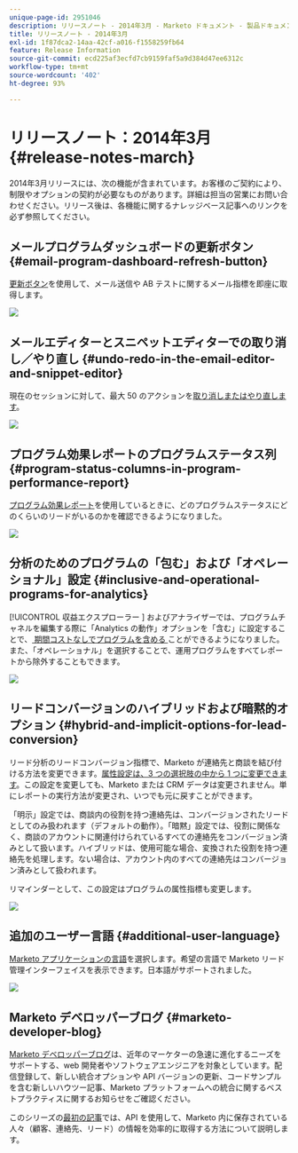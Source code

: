 ```yaml
---
unique-page-id: 2951046
description: リリースノート - 2014年3月 - Marketo ドキュメント - 製品ドキュメント
title: リリースノート - 2014年3月
exl-id: 1f87dca2-14aa-42cf-a016-f1558259fb64
feature: Release Information
source-git-commit: ecd225af3ecfd7cb9159faf5a9d384d47ee6312c
workflow-type: tm+mt
source-wordcount: '402'
ht-degree: 93%

---
```


# リリースノート：2014年3月 {#release-notes-march}

2014年3月リリースには、次の機能が含まれています。お客様のご契約により、制限やオプションの契約が必要なものがあります。詳細は担当の営業にお問い合わせください。リリース後は、各機能に関するナレッジベース記事へのリンクを必ず参照してください。

## メールプログラムダッシュボードの更新ボタン {#email-program-dashboard-refresh-button}

[更新ボタン](/help/marketo/product-docs/email-marketing/email-programs/email-program-data/use-the-email-program-dashboard.md)を使用して、メール送信や AB テストに関するメール指標を即座に取得します。

![](assets/image2014-9-22-11-3a35-3a15.png)

## メールエディターとスニペットエディターでの取り消し／やり直し {#undo-redo-in-the-email-editor-and-snippet-editor}

現在のセッションに対して、最大 50 のアクションを[取り消しまたはやり直します](/help/marketo/product-docs/email-marketing/general/email-editor-2/edit-elements-in-an-email.md)。

![](assets/image2014-9-22-11-3a35-3a40.png)

## プログラム効果レポートのプログラムステータス列 {#program-status-columns-in-program-performance-report}

[プログラム効果レポート](/help/marketo/product-docs/core-marketo-concepts/programs/program-performance-report/add-program-status-columns-to-a-program-report.md)を使用しているときに、どのプログラムステータスにどのくらいのリードがいるのかを確認できるようになりました。

![](assets/image2014-9-22-11-3a36-3a13.png)

## 分析のためのプログラムの「包む」および「オペレーショナル」設定 {#inclusive-and-operational-programs-for-analytics}

[!UICONTROL  収益エクスプローラー ] およびアナライザーでは、プログラムチャネルを編集する際に「Analytics の動作」オプションを「含む」に設定することで、[ 期間コストなしでプログラムを含める ](/help/marketo/product-docs/reporting/revenue-cycle-analytics/program-analytics/make-a-program-without-a-period-cost-available-in-revenue-explorer-and-analyzers.md) ことができるようになりました。 また、「オペレーショナル」を選択することで、運用プログラムをすべてレポートから除外することもできます。

![](assets/image2014-9-22-11-3a36-3a32.png)

## リードコンバージョンのハイブリッドおよび暗黙的オプション {#hybrid-and-implicit-options-for-lead-conversion}

リード分析のリードコンバージョン指標で、Marketo が連絡先と商談を結び付ける方法を変更できます。[属性設定は、3 つの選択肢の中から 1 つに変更できます](/help/marketo/product-docs/administration/settings/change-attribution-settings-for-analytics.md)。この設定を変更しても、Marketo または CRM データは変更されません。単にレポートの実行方法が変更され、いつでも元に戻すことができます。

「明示」設定では、商談内の役割を持つ連絡先は、コンバージョンされたリードとしてのみ扱われます（デフォルトの動作）。「暗黙」設定では、役割に関係なく、商談のアカウントに関連付けられているすべての連絡先をコンバージョン済みとして扱います。ハイブリッドは、使用可能な場合、変換された役割を持つ連絡先を処理します。ない場合は、アカウント内のすべての連絡先はコンバージョン済みとして扱われます。

リマインダーとして、この設定はプログラムの属性指標も変更します。

![](assets/image2014-9-22-11-3a36-3a51.png)

## 追加のユーザー言語 {#additional-user-language}

[Marketo アプリケーションの言語](/help/marketo/product-docs/administration/settings/select-your-language-locale-and-time-zone.md)を選択します。希望の言語で Marketo リード管理インターフェイスを表示できます。日本語がサポートされました。

![](assets/image2014-9-22-11-3a37-3a14.png)

## Marketo デベロッパーブログ {#marketo-developer-blog}

[Marketo デベロッパーブログ](https://developers.marketo.com/blog/)は、近年のマーケターの急速に進化するニーズをサポートする、web 開発者やソフトウェアエンジニアを対象としています。配信登録して、新しい統合オプションや API バージョンの更新、コードサンプルを含む新しいハウツー記事、Marketo プラットフォームへの統合に関するベストプラクティスに関するお知らせをご確認ください。

このシリーズの[最初の記事](https://developers.marketo.com/blog/retrieving-customer-and-prospect-information-from-marketo-using-the-api/)では、API を使用して、Marketo 内に保存されている人々（顧客、連絡先、リード）の情報を効率的に取得する方法について説明します。
